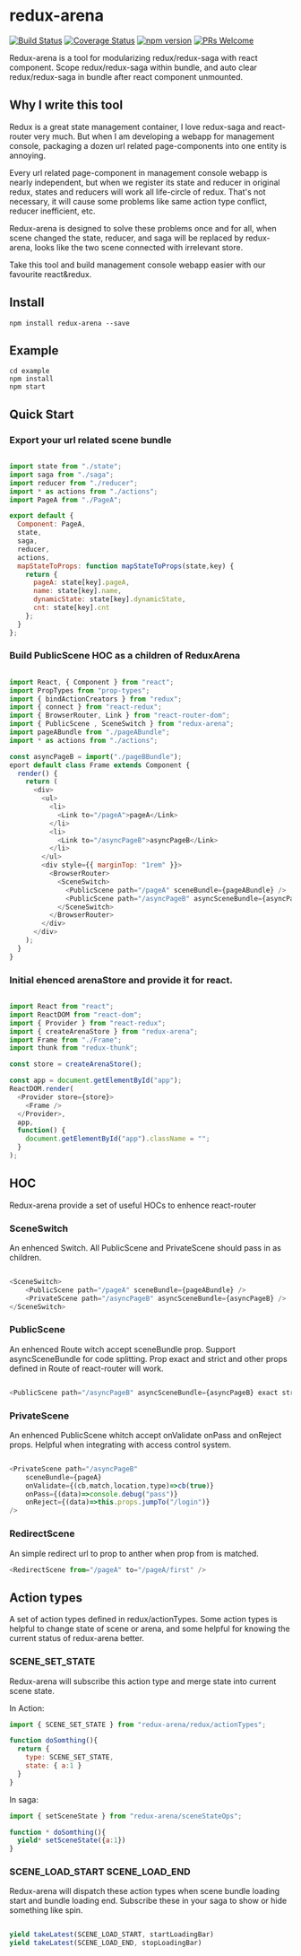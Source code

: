 # redux-arena

[![Build Status](https://travis-ci.org/hapood/redux-arena.svg?branch=master)](https://travis-ci.org/hapood/redux-arena) 
[![Coverage Status](https://coveralls.io/repos/hapood/redux-arena/badge.svg?branch=master&service=github)](https://coveralls.io/github/hapood/redux-arena?branch=master)
[![npm version](https://img.shields.io/npm/v/redux-arena.svg?style=flat-square)](https://www.npmjs.com/package/redux-arena)
[![PRs Welcome](https://img.shields.io/badge/PRs-welcome-brightgreen.svg)](CONTRIBUTING.md#pull-requests)

Redux-arena is a tool for modularizing redux/redux-saga with react component. Scope redux/redux-saga within bundle, and auto clear redux/redux-saga in bundle after react component unmounted.

## Why I write this tool

Redux is a great state management container, I love redux-saga and react-router very much. But when I am developing a webapp for management console, packaging a dozen url related page-components into one entity is annoying.

Every url related page-component in management console webapp is nearly independent, but when we register its state and reducer in original redux, states and reducers will work all life-circle of redux. That's not necessary, it will cause some problems like same action type conflict, reducer inefficient, etc.

Redux-arena is designed to solve these problems once and for all, when scene changed the state, reducer, and saga will be replaced by redux-arena, looks like the two scene connected with irrelevant store.

Take this tool and build management console webapp easier with our favourite react&redux.

## Install

```
npm install redux-arena --save
```

## Example

```
cd example
npm install
npm start
```

## Quick Start

### Export your url related scene bundle

```javascript

import state from "./state";
import saga from "./saga";
import reducer from "./reducer";
import * as actions from "./actions";
import PageA from "./PageA";

export default {
  Component: PageA,
  state,
  saga,
  reducer,
  actions,
  mapStateToProps: function mapStateToProps(state,key) {
    return {
      pageA: state[key].pageA,
      name: state[key].name,
      dynamicState: state[key].dynamicState,
      cnt: state[key].cnt
    };
  }
};

```

### Build PublicScene HOC as a children of ReduxArena

```javascript

import React, { Component } from "react";
import PropTypes from "prop-types";
import { bindActionCreators } from "redux";
import { connect } from "react-redux";
import { BrowserRouter, Link } from "react-router-dom";
import { PublicScene , SceneSwitch } from "redux-arena";
import pageABundle from "./pageABundle";
import * as actions from "./actions";

const asyncPageB = import("./pageBBundle");
eport default class Frame extends Component {
  render() {
    return (
      <div>
        <ul>
          <li>
            <Link to="/pageA">pageA</Link>
          </li>
          <li>
            <Link to="/asyncPageB">asyncPageB</Link>
          </li>
        </ul>
        <div style={{ marginTop: "1rem" }}>
          <BrowserRouter>
            <SceneSwitch>
              <PublicScene path="/pageA" sceneBundle={pageABundle} />
              <PublicScene path="/asyncPageB" asyncSceneBundle={asyncPageB} />
            </SceneSwitch>
          </BrowserRouter>
        </div>
      </div>
    );
  }
}

```

### Initial ehenced arenaStore and provide it for react. 

```javascript

import React from "react";
import ReactDOM from "react-dom";
import { Provider } from "react-redux";
import { createArenaStore } from "redux-arena";
import Frame from "./Frame";
import thunk from "redux-thunk";

const store = createArenaStore();

const app = document.getElementById("app");
ReactDOM.render(
  <Provider store={store}>
    <Frame />
  </Provider>,
  app,
  function() {
    document.getElementById("app").className = "";
  }
);

```

## HOC

Redux-arena provide a set of useful HOCs to enhence react-router

### SceneSwitch

An enhenced Switch. All PublicScene and PrivateScene should pass in as children.

```javascript

<SceneSwitch>
    <PublicScene path="/pageA" sceneBundle={pageABundle} />
    <PrivateScene path="/asyncPageB" asyncSceneBundle={asyncPageB} />
</SceneSwitch>

```

### PublicScene

An enhenced Route witch accept sceneBundle prop. Support asyncSceneBundle for code splitting. Prop exact and strict and other props defined in Route of react-router will work.

```javascript

<PublicScene path="/asyncPageB" asyncSceneBundle={asyncPageB} exact strict />

```

### PrivateScene

An enhenced PublicScene whitch accept onValidate onPass and onReject props. Helpful when integrating with access control system.

```javascript

<PrivateScene path="/asyncPageB" 
    sceneBundle={pageA}
    onValidate={(cb,match,location,type)=>cb(true)}
    onPass={(data)=>console.debug("pass")}
    onReject={(data)=>this.props.jumpTo("/login")}
/>

```

### RedirectScene

An simple redirect url to prop to anther when prop from is matched.

```javascript
<RedirectScene from="/pageA" to="/pageA/first" />
```

## Action types

A set of action types defined in redux/actionTypes. Some action types is helpful to change state of scene or arena, and some helpful for knowing the current status of redux-arena better.

### SCENE_SET_STATE

Redux-arena will subscribe this action type and merge state into current scene state.

In Action:

```javascript
import { SCENE_SET_STATE } from "redux-arena/redux/actionTypes";

function doSomthing(){
  return { 
    type: SCENE_SET_STATE,
    state: { a:1 }
  }
}
```

In saga:

```javascript
import { setSceneState } from "redux-arena/sceneStateOps";

function * doSomthing(){
  yield* setSceneState({a:1})
}
```

### SCENE_LOAD_START SCENE_LOAD_END

Redux-arena will dispatch these action types when scene bundle loading start and bundle loading end. Subscribe these in your saga to show or hide something like spin.

```javascript

yield takeLatest(SCENE_LOAD_START, startLoadingBar)
yield takeLatest(SCENE_LOAD_END, stopLoadingBar)

```